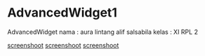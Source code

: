 # AdvancedWidget1
AdvancedWidget
nama : aura lintang alif salsabila
kelas : XI RPL 2

[screenshoot](https://github.com/auralntng/AdvancedWidget1/blob/master/aw1a.PNG?raw=true)
[screenshoot](https://github.com/auralntng/AdvancedWidget1/blob/master/aw1b.PNG?raw=true)
[screenshoot](https://github.com/auralntng/AdvancedWidget1/blob/master/aw1c.PNG?raw=true)
